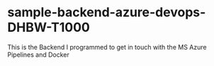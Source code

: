 # sample-backend-azure-devops-DHBW-T1000
This is the Backend I programmed to get in touch with the MS Azure Pipelines and Docker
